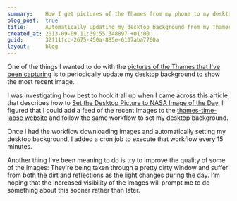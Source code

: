 ```yaml
---
summary:    How I get pictures of the Thames from my phone to my desktop background
blog_post:  true
title:      Automatically updating my desktop background from my Thames time lapse pictures
created_at: 2013-09-09 11:39:55.348897 +01:00
guid:       32f11fcc-2675-450a-885e-6107aba7760a
layout:     blog
---
```

One of the things I wanted to do with the [pictures of the Thames that I've been capturing](/blog/2013-08-14-android-and-some-time-lapse-ish-magic) is to periodically update my desktop background to show the most recent image.

I was investigating how best to hook it all up when I came across this article that describes how to [Set the Desktop Picture to NASA Image of the Day](http://www.macosxautomation.com/automator/examples/ex08/03.html). I figured that I could add a feed of the recent images to the [thames-time-lapse website](http://thames-time-lapse.chrisroos.co.uk/images) and follow the same workflow to set my desktop background.

Once I had the workflow downloading images and automatically setting my desktop background, I added a cron job to execute that workflow every 15 minutes.

Another thing I've been meaning to do is try to improve the quality of some of the images: They're being taken through a pretty dirty window and suffer from both the dirt and reflections as the light changes during the day. I'm hoping that the increased visibility of the images will prompt me to do something about this sooner rather than later.

